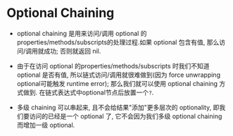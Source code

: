 # Optional Chaining

* optional chaining 是用来访问/调用  optional 的properties/methods/subscripts的处理过程.如果 optional 包含有值, 那么访问/调用就成功; 否则就返回 nil. 
* 由于在访问 optional 的properties/methods/subscripts 时我们不知道 optional 是否有值, 所以链式访问/调用就很难做到(因为 force unwrapping optional可能触发 runtime error);  那么我们就可以使用 optional chaining 方式做到. 在链式表达式中optional节点后放置一个`?`.

* 多级 chaining 可以串起来, 且不会给结果"添加"更多层次的 optionality, 即我们要访问的已经是一个 optional 了, 它不会因为我们多级 optional chaining 而增加一级 optional.
